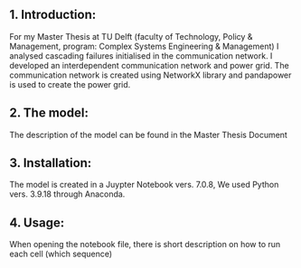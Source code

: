 

## **1. Introduction**:
For my Master Thesis at TU Delft (faculty of Technology, Policy & Management, program: Complex Systems Engineering & Management) I analysed cascading failures initialised in the communication network. I developed an interdependent communication network and power grid. The communication network is created using NetworkX library and pandapower is used to create the power grid.

## **2. The model**:
   The description of the model can be found in the Master Thesis Document

   
   
## **3. Installation**:
   The model is created in a Juypter Notebook vers. 7.0.8,  We used Python vers. 3.9.18 through Anaconda.

## **4. Usage**:
When opening the notebook file, there is short description on how to run each cell (which sequence)


